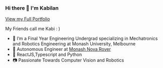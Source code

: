 ### Hi there 👋 I'm Kabilan
[View my Full Portfolio](https://kabilan235.github.io)

My Friends call me Kabi : )
- 🔭 I’m a Final Year Engineering Undergrad specializing in Mechatronics and Robotics Engineering at Monash University, Melbourne
- 🚀 Autonomous Engineer at [Monash Nova Rover](https://www.novarover.space/)
- 🎨 ReactJS,Typescript and Python
- 📷 Passionate Towards Computer Vision and Robotics

